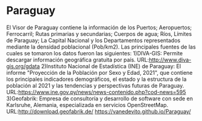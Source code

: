 # Paraguay
El Visor de Paraguay contiene la información de los Puertos; Aeropuertos; Ferrocarril; Rutas primarias y secundarias; Cuerpos de agua; Ríos, Límites de Paraguay; La Capital Nacional y los Departamentos representados mediante la densidad poblacional (Pob/km2). Las principales fuentes de las cuales se tomaron los datos fueron las siguientes: 1)DIVA-GIS: Permite descargar información geográfica gratuita por país. URL:http://www.diva-gis.org/gdata 2)Instituto Nacional de Estadística (INE) de Paraguay: El informe "Proyección de la Población por Sexo y Edad, 2021", que contiene los principales indicadores demográficos, el estado y la estructura de la población al 2021 y las tendencias y perspectivas futuras de Paraguay. URL:https://www.ine.gov.py/news/news-contenido.php?cod-news=595 3)Geofabrik: Empresa de consultoría y desarrollo de software con sede en Karlsruhe, Alemania, especializada en servicios OpenStreetMap. URL:http://download.geofabrik.de/
https://vanedevito.github.io/Paraguay/
